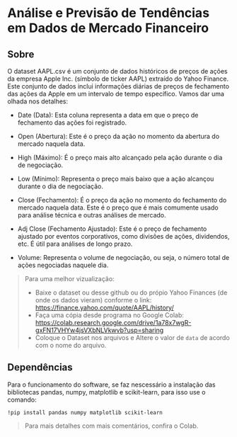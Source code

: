 # Análise e Previsão de Tendências em Dados de Mercado Financeiro

## Sobre
O dataset AAPL.csv é um conjunto de dados históricos de preços de ações da empresa Apple Inc. (símbolo de ticker AAPL) extraído do Yahoo Finance. Este conjunto de dados inclui informações diárias de preços de fechamento das ações da Apple em um intervalo de tempo específico. Vamos dar uma olhada nos detalhes:

* Date (Data): Esta coluna representa a data em que o preço de fechamento das ações foi registrado.

* Open (Abertura): Este é o preço da ação no momento da abertura do mercado naquela data.

* High (Máximo): É o preço mais alto alcançado pela ação durante o dia de negociação.

* Low (Mínimo): Representa o preço mais baixo que a ação alcançou durante o dia de negociação.

* Close (Fechamento): É o preço da ação no momento do fechamento do mercado naquela data. Este é o preço que é mais comumente usado para análise técnica e outras análises de mercado.

* Adj Close (Fechamento Ajustado): Este é o preço de fechamento ajustado por eventos corporativos, como divisões de ações, dividendos, etc. É útil para análises de longo prazo.

* Volume: Representa o volume de negociação, ou seja, o número total de ações negociadas naquele dia.

 > Para uma melhor vizualização:
 > - Baixe o dataset ou desse github ou do própio Yahoo Finances (de onde os dados vieram) conforme o link:
  https://finance.yahoo.com/quote/AAPL/history/
 > - Faça uma cópia desde programa no Google Colab: https://colab.research.google.com/drive/1a78x7wgR-gxFN17VHYw4jsVXbNLVkwvb?usp=sharing
 > - Coloque o Dataset nos arquivos e Altere o valor de `data` de acordo com o nome do arquivo.

## Dependências

Para o funcionamento do software, se faz nescessário a instalação das bibliotecas pandas, numpy, matplotlib e scikit-learn, para isso use o comando:

    !pip install pandas numpy matplotlib scikit-learn
  > Para mais detalhes com mais comentários, confira o Colab.
